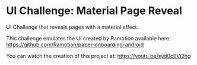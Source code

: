 # UI Challenge: Material Page Reveal

UI Challenge that reveals pages with a material effect.

This challenge emulates the UI created by Ramotion available here:
https://github.com/Ramotion/paper-onboarding-android

You can watch the creation of this project at:
https://youtu.be/syd0c9Vi2hg

